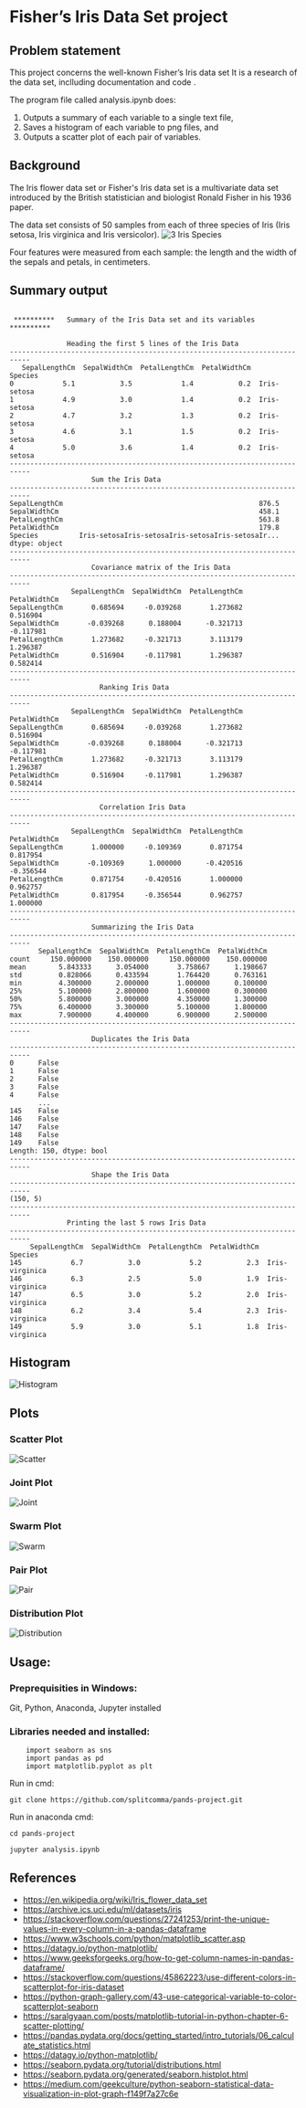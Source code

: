 # Fisher’s Iris Data Set project

## Problem statement

This project concerns the well-known Fisher’s Iris data set It is a research of the data set, inclluding documentation and code .

The program file called analysis.ipynb does: 

1. Outputs a summary of each variable to a single text file,  
2. Saves a histogram of each variable to png files, and  
3. Outputs a scatter plot of each pair of variables.

## Background

The Iris flower data set or Fisher's Iris data set is a multivariate data set introduced by the British statistician and biologist Ronald Fisher in his 1936 paper. 

The data set consists of 50 samples from each of three species of Iris (Iris setosa, Iris virginica and Iris versicolor). 
![3 Iris Species](https://github.com/splitcomma/pands-project/blob/main/images/iris_classes.png)

Four features were measured from each sample: the length and the width of the sepals and petals, in centimeters.

## Summary output


```

 **********   Summary of the Iris Data set and its variables  **********   

              Heading the first 5 lines of the Iris Data
---------------------------------------------------------------------------
   SepalLengthCm  SepalWidthCm  PetalLengthCm  PetalWidthCm      Species
0            5.1           3.5            1.4           0.2  Iris-setosa
1            4.9           3.0            1.4           0.2  Iris-setosa
2            4.7           3.2            1.3           0.2  Iris-setosa
3            4.6           3.1            1.5           0.2  Iris-setosa
4            5.0           3.6            1.4           0.2  Iris-setosa
---------------------------------------------------------------------------
                    Sum the Iris Data
---------------------------------------------------------------------------
SepalLengthCm                                                876.5
SepalWidthCm                                                 458.1
PetalLengthCm                                                563.8
PetalWidthCm                                                 179.8
Species          Iris-setosaIris-setosaIris-setosaIris-setosaIr...
dtype: object
---------------------------------------------------------------------------
                    Covariance matrix of the Iris Data
---------------------------------------------------------------------------
               SepalLengthCm  SepalWidthCm  PetalLengthCm  PetalWidthCm
SepalLengthCm       0.685694     -0.039268       1.273682      0.516904
SepalWidthCm       -0.039268      0.188004      -0.321713     -0.117981
PetalLengthCm       1.273682     -0.321713       3.113179      1.296387
PetalWidthCm        0.516904     -0.117981       1.296387      0.582414
---------------------------------------------------------------------------
                      Ranking Iris Data
---------------------------------------------------------------------------
               SepalLengthCm  SepalWidthCm  PetalLengthCm  PetalWidthCm
SepalLengthCm       0.685694     -0.039268       1.273682      0.516904
SepalWidthCm       -0.039268      0.188004      -0.321713     -0.117981
PetalLengthCm       1.273682     -0.321713       3.113179      1.296387
PetalWidthCm        0.516904     -0.117981       1.296387      0.582414
---------------------------------------------------------------------------
                      Correlation Iris Data
---------------------------------------------------------------------------
               SepalLengthCm  SepalWidthCm  PetalLengthCm  PetalWidthCm
SepalLengthCm       1.000000     -0.109369       0.871754      0.817954
SepalWidthCm       -0.109369      1.000000      -0.420516     -0.356544
PetalLengthCm       0.871754     -0.420516       1.000000      0.962757
PetalWidthCm        0.817954     -0.356544       0.962757      1.000000
---------------------------------------------------------------------------
                    Summarizing the Iris Data
---------------------------------------------------------------------------
       SepalLengthCm  SepalWidthCm  PetalLengthCm  PetalWidthCm
count     150.000000    150.000000     150.000000    150.000000
mean        5.843333      3.054000       3.758667      1.198667
std         0.828066      0.433594       1.764420      0.763161
min         4.300000      2.000000       1.000000      0.100000
25%         5.100000      2.800000       1.600000      0.300000
50%         5.800000      3.000000       4.350000      1.300000
75%         6.400000      3.300000       5.100000      1.800000
max         7.900000      4.400000       6.900000      2.500000
---------------------------------------------------------------------------
                    Duplicates the Iris Data
---------------------------------------------------------------------------
0      False
1      False
2      False
3      False
4      False
       ...  
145    False
146    False
147    False
148    False
149    False
Length: 150, dtype: bool
---------------------------------------------------------------------------
                    Shape the Iris Data
---------------------------------------------------------------------------
(150, 5)
---------------------------------------------------------------------------
              Printing the last 5 rows Iris Data
---------------------------------------------------------------------------
     SepalLengthCm  SepalWidthCm  PetalLengthCm  PetalWidthCm         Species
145            6.7           3.0            5.2           2.3  Iris-virginica
146            6.3           2.5            5.0           1.9  Iris-virginica
147            6.5           3.0            5.2           2.0  Iris-virginica
148            6.2           3.4            5.4           2.3  Iris-virginica
149            5.9           3.0            5.1           1.8  Iris-virginica
```

## Histogram

![Histogram](https://github.com/splitcomma/pands-project/blob/main/images/histogram.png)

## Plots

### Scatter Plot

![Scatter](https://github.com/splitcomma/pands-project/blob/main/images/scatter_plot.png)

### Joint Plot

![Joint](https://github.com/splitcomma/pands-project/blob/main/images/joint_plot.png)

### Swarm Plot

![Swarm](https://github.com/splitcomma/pands-project/blob/main/images/swarm_plot.png)

### Pair Plot

![Pair](https://github.com/splitcomma/pands-project/blob/main/images/pair_plot.png)

### Distribution Plot

![Distribution](https://github.com/splitcomma/pands-project/blob/main/images/distribution_plot.png)


## Usage:

### Preprequisities in Windows:
Git, Python, Anaconda, Jupyter installed

### Libraries needed and installed:
```
    import seaborn as sns
    import pandas as pd
    import matplotlib.pyplot as plt 
```    

Run in  cmd:
```
git clone https://github.com/splitcomma/pands-project.git
```

Run in anaconda cmd:
```
cd pands-project
```
```
jupyter analysis.ipynb
```

## References
- https://en.wikipedia.org/wiki/Iris_flower_data_set
- https://archive.ics.uci.edu/ml/datasets/iris
- https://stackoverflow.com/questions/27241253/print-the-unique-values-in-every-column-in-a-pandas-dataframe
- https://www.w3schools.com/python/matplotlib_scatter.asp
- https://datagy.io/python-matplotlib/
- https://www.geeksforgeeks.org/how-to-get-column-names-in-pandas-dataframe/
- https://stackoverflow.com/questions/45862223/use-different-colors-in-scatterplot-for-iris-dataset
- https://python-graph-gallery.com/43-use-categorical-variable-to-color-scatterplot-seaborn
- https://saralgyaan.com/posts/matplotlib-tutorial-in-python-chapter-6-scatter-plotting/
- https://pandas.pydata.org/docs/getting_started/intro_tutorials/06_calculate_statistics.html
- https://datagy.io/python-matplotlib/
- https://seaborn.pydata.org/tutorial/distributions.html
- https://seaborn.pydata.org/generated/seaborn.histplot.html
- https://medium.com/geekculture/python-seaborn-statistical-data-visualization-in-plot-graph-f149f7a27c6e
